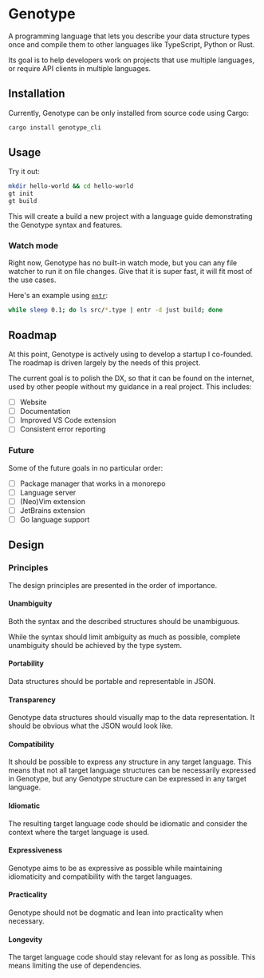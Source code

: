 # Genotype

A programming language that lets you describe your data structure types once and compile them to other languages like TypeScript, Python or Rust.

Its goal is to help developers work on projects that use multiple languages, or require API clients in multiple languages.

## Installation

Currently, Genotype can be only installed from source code using Cargo:

```sh
cargo install genotype_cli
```

## Usage

Try it out:

```sh
mkdir hello-world && cd hello-world
gt init
gt build
```

This will create a build a new project with a language guide demonstrating the Genotype syntax and features.

### Watch mode

Right now, Genotype has no built-in watch mode, but you can any file watcher to run it on file changes. Give that it is super fast, it will fit most of the use cases.

Here's an example using [`entr`](http://eradman.com/entrproject/):

```sh
while sleep 0.1; do ls src/*.type | entr -d just build; done
```

## Roadmap

At this point, Genotype is actively using to develop a startup I co-founded. The roadmap is driven largely by the needs of this project.

The current goal is to polish the DX, so that it can be found on the internet, used by other people without my guidance in a real project. This includes:

- [ ] Website
- [ ] Documentation
- [ ] Improved VS Code extension
- [ ] Consistent error reporting

### Future

Some of the future goals in no particular order:

- [ ] Package manager that works in a monorepo
- [ ] Language server
- [ ] (Neo)Vim extension
- [ ] JetBrains extension
- [ ] Go language support

## Design

### Principles

The design principles are presented in the order of importance.

#### Unambiguity

Both the syntax and the described structures should be unambiguous.

While the syntax should limit ambiguity as much as possible, complete unambiguity should be achieved by the type system.

#### Portability

Data structures should be portable and representable in JSON.

#### Transparency

Genotype data structures should visually map to the data representation. It should be obvious what the JSON would look like.

#### Compatibility

It should be possible to express any structure in any target language. This means that not all target language structures can be necessarily expressed in Genotype, but any Genotype structure can be expressed in any target language.

#### Idiomatic

The resulting target language code should be idiomatic and consider the context where the target language is used.

#### Expressiveness

Genotype aims to be as expressive as possible while maintaining idiomaticity and compatibility with the target languages.

#### Practicality

Genotype should not be dogmatic and lean into practicality when necessary.

#### Longevity

The target language code should stay relevant for as long as possible. This means limiting the use of dependencies.

